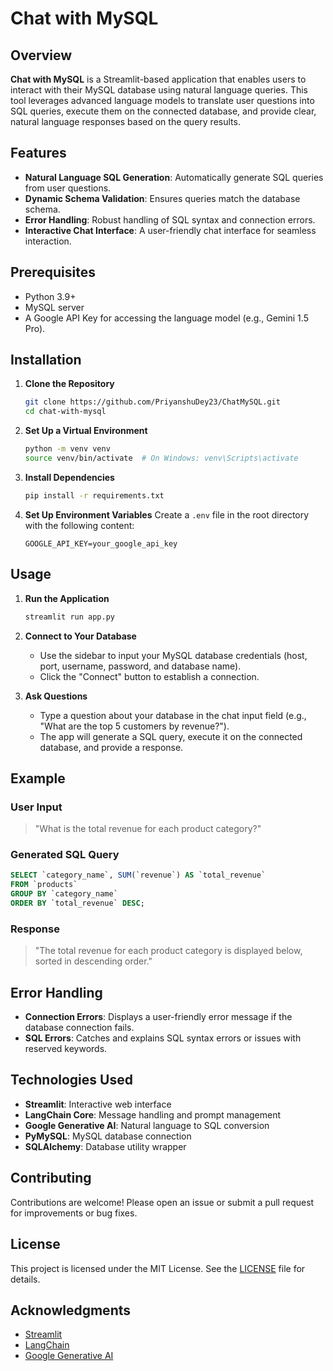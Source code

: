 # Chat with MySQL

## Overview
**Chat with MySQL** is a Streamlit-based application that enables users to interact with their MySQL database using natural language queries. This tool leverages advanced language models to translate user questions into SQL queries, execute them on the connected database, and provide clear, natural language responses based on the query results.

## Features
- **Natural Language SQL Generation**: Automatically generate SQL queries from user questions.
- **Dynamic Schema Validation**: Ensures queries match the database schema.
- **Error Handling**: Robust handling of SQL syntax and connection errors.
- **Interactive Chat Interface**: A user-friendly chat interface for seamless interaction.

## Prerequisites
- Python 3.9+
- MySQL server
- A Google API Key for accessing the language model (e.g., Gemini 1.5 Pro).

## Installation

1. **Clone the Repository**
   ```bash
   git clone https://github.com/PriyanshuDey23/ChatMySQL.git
   cd chat-with-mysql
   ```

2. **Set Up a Virtual Environment**
   ```bash
   python -m venv venv
   source venv/bin/activate  # On Windows: venv\Scripts\activate
   ```

3. **Install Dependencies**
   ```bash
   pip install -r requirements.txt
   ```

4. **Set Up Environment Variables**
   Create a `.env` file in the root directory with the following content:
   ```env
   GOOGLE_API_KEY=your_google_api_key
   ```

## Usage

1. **Run the Application**
   ```bash
   streamlit run app.py
   ```

2. **Connect to Your Database**
   - Use the sidebar to input your MySQL database credentials (host, port, username, password, and database name).
   - Click the "Connect" button to establish a connection.

3. **Ask Questions**
   - Type a question about your database in the chat input field (e.g., "What are the top 5 customers by revenue?").
   - The app will generate a SQL query, execute it on the connected database, and provide a response.

## Example

### User Input
> "What is the total revenue for each product category?"

### Generated SQL Query
```sql
SELECT `category_name`, SUM(`revenue`) AS `total_revenue`
FROM `products`
GROUP BY `category_name`
ORDER BY `total_revenue` DESC;
```

### Response
> "The total revenue for each product category is displayed below, sorted in descending order."

## Error Handling
- **Connection Errors**: Displays a user-friendly error message if the database connection fails.
- **SQL Errors**: Catches and explains SQL syntax errors or issues with reserved keywords.

## Technologies Used
- **Streamlit**: Interactive web interface
- **LangChain Core**: Message handling and prompt management
- **Google Generative AI**: Natural language to SQL conversion
- **PyMySQL**: MySQL database connection
- **SQLAlchemy**: Database utility wrapper

## Contributing
Contributions are welcome! Please open an issue or submit a pull request for improvements or bug fixes.

## License
This project is licensed under the MIT License. See the [LICENSE](LICENSE) file for details.

## Acknowledgments
- [Streamlit](https://streamlit.io)
- [LangChain](https://langchain.com)
- [Google Generative AI](https://aistudio.google.com/prompts/new_chat)



